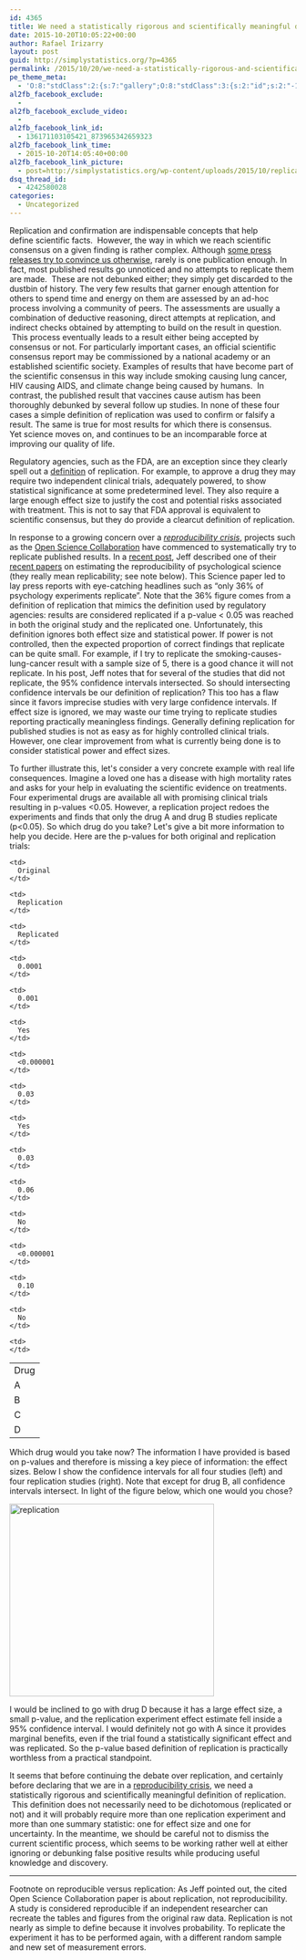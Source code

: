 ```yaml
---
id: 4365
title: We need a statistically rigorous and scientifically meaningful definition of replication
date: 2015-10-20T10:05:22+00:00
author: Rafael Irizarry
layout: post
guid: http://simplystatistics.org/?p=4365
permalink: /2015/10/20/we-need-a-statistically-rigorous-and-scientifically-meaningful-definition-of-replication/
pe_theme_meta:
  - 'O:8:"stdClass":2:{s:7:"gallery";O:8:"stdClass":3:{s:2:"id";s:2:"-1";s:5:"width";s:0:"";s:6:"height";s:0:"";}s:5:"video";O:8:"stdClass":1:{s:2:"id";s:2:"-1";}}'
al2fb_facebook_exclude:
  - 
al2fb_facebook_exclude_video:
  - 
al2fb_facebook_link_id:
  - 136171103105421_873965342659323
al2fb_facebook_link_time:
  - 2015-10-20T14:05:40+00:00
al2fb_facebook_link_picture:
  - post=http://simplystatistics.org/wp-content/uploads/2015/10/replication.png
dsq_thread_id:
  - 4242580028
categories:
  - Uncategorized
---
```

Replication and confirmation are indispensable concepts that help define scientific facts.  However, the way in which we reach scientific consensus on a given finding is rather complex. Although [some press releases try to convince us otherwise](http://simplystatistics.org/2015/06/24/how-public-relations-and-the-media-are-distorting-science/), rarely is one publication enough. In fact, most published results go unnoticed and no attempts to replicate them are made.  These are not debunked either; they simply get discarded to the dustbin of history. The very few results that garner enough attention for others to spend time and energy on them are assessed by an ad-hoc process involving a community of peers. The assessments are usually a combination of deductive reasoning, direct attempts at replication, and indirect checks obtained by attempting to build on the result in question.  This process eventually leads to a result either being accepted by consensus or not. For particularly important cases, an official scientific consensus report may be commissioned by a national academy or an established scientific society. Examples of results that have become part of the scientific consensus in this way include smoking causing lung cancer, HIV causing AIDS, and climate change being caused by humans.  In contrast, the published result that vaccines cause autism has been thoroughly debunked by several follow up studies. In none of these four cases a simple definition of replication was used to confirm or falsify a result. The same is true for most results for which there is consensus. Yet science moves on, and continues to be an incomparable force at improving our quality of life.

Regulatory agencies, such as the FDA, are an exception since they clearly spell out a [definition](http://www.fda.gov/downloads/Drugs/.../Guidances/ucm078749.pdf) of replication. For example, to approve a drug they may require two independent clinical trials, adequately powered, to show statistical significance at some predetermined level. They also require a large enough effect size to justify the cost and potential risks associated with treatment. This is not to say that FDA approval is equivalent to scientific consensus, but they do provide a clearcut definition of replication.

In response to a growing concern over a _[reproducibility crisis](http://www.nature.com/news/reproducibility-1.17552)_, projects such as the [Open Science Collaboration](http://osc.centerforopenscience.org/) have commenced to systematically try to replicate published results. In a [recent post](http://simplystatistics.org/2015/10/01/a-glass-half-full-interpretation-of-the-replicability-of-psychological-science/), Jeff described one of their [recent papers](http://www.sciencemag.org/content/349/6251/aac4716) on estimating the reproducibility of psychological science (they really mean replicability; see note below). This Science paper led to lay press reports with eye-catching headlines such as “only 36% of psychology experiments replicate”. Note that the 36% figure comes from a definition of replication that mimics the definition used by regulatory agencies: results are considered replicated if a p-value < 0.05 was reached in both the original study and the replicated one. Unfortunately, this definition ignores both effect size and statistical power. If power is not controlled, then the expected proportion of correct findings that replicate can be quite small. For example, if I try to replicate the smoking-causes-lung-cancer result with a sample size of 5, there is a good chance it will not replicate. In his post, Jeff notes that for several of the studies that did not replicate, the 95% confidence intervals intersected. So should intersecting confidence intervals be our definition of replication? This too has a flaw since it favors imprecise studies with very large confidence intervals. If effect size is ignored, we may waste our time trying to replicate studies reporting practically meaningless findings. Generally defining replication for published studies is not as easy as for highly controlled clinical trials. However, one clear improvement from what is currently being done is to consider statistical power and effect sizes.

To further illustrate this, let's consider a very concrete example with real life consequences. Imagine a loved one has a disease with high mortality rates and asks for your help in evaluating the scientific evidence on treatments. Four experimental drugs are available all with promising clinical trials resulting in p-values <0.05. However, a replication project redoes the experiments and finds that only the drug A and drug B studies replicate (p<0.05). So which drug do you take? Let's give a bit more information to help you decide. Here are the p-values for both original and replication trials:

<table style="width: 100%;">
  <tr>
    <td>
      Drug
    </td>
    
    <td>
      Original
    </td>
    
    <td>
      Replication
    </td>
    
    <td>
      Replicated
    </td>
  </tr>
  
  <tr>
    <td>
      A
    </td>
    
    <td>
      0.0001
    </td>
    
    <td>
      0.001
    </td>
    
    <td>
      Yes
    </td>
  </tr>
  
  <tr>
    <td>
      B
    </td>
    
    <td>
      <0.000001
    </td>
    
    <td>
      0.03
    </td>
    
    <td>
      Yes
    </td>
  </tr>
  
  <tr>
    <td>
      C
    </td>
    
    <td>
      0.03
    </td>
    
    <td>
      0.06
    </td>
    
    <td>
      No
    </td>
  </tr>
  
  <tr>
    <td>
      D
    </td>
    
    <td>
      <0.000001
    </td>
    
    <td>
      0.10
    </td>
    
    <td>
      No
    </td>
    
    <td>
    </td>
  </tr>
</table>

Which drug would you take now? The information I have provided is based on p-values and therefore is missing a key piece of information: the effect sizes. Below I show the confidence intervals for all four studies (left) and four replication studies (right). Note that except for drug B, all confidence intervals intersect. In light of the figure below, which one would you chose?

[<img class=" wp-image-4368 alignright" src="http://simplystatistics.org/wp-content/uploads/2015/10/replication.png" alt="replication" width="359" height="338" srcset="http://simplystatistics.org/wp-content/uploads/2015/10/replication-300x283.png 300w, http://simplystatistics.org/wp-content/uploads/2015/10/replication-212x200.png 212w, http://simplystatistics.org/wp-content/uploads/2015/10/replication.png 617w" sizes="(max-width: 359px) 100vw, 359px" />](http://simplystatistics.org/wp-content/uploads/2015/10/replication.png)

I would be inclined to go with drug D because it has a large effect size, a small p-value, and the replication experiment effect estimate fell inside a 95% confidence interval. I would definitely not go with A since it provides marginal benefits, even if the trial found a statistically significant effect and was replicated. So the p-value based definition of replication is practically worthless from a practical standpoint.

It seems that before continuing the debate over replication, and certainly before declaring that we are in a [reproducibility crisis](http://www.nature.com/news/reproducibility-1.17552), we need a statistically rigorous and scientifically meaningful definition of replication.  This definition does not necessarily need to be dichotomous (replicated or not) and it will probably require more than one replication experiment and more than one summary statistic: one for effect size and one for uncertainty. In the meantime, we should be careful not to dismiss the current scientific process, which seems to be working rather well at either ignoring or debunking false positive results while producing useful knowledge and discovery.

* * *

Footnote on reproducible versus replication: As Jeff pointed out, the cited Open Science Collaboration paper is about replication, not reproducibility. A study is considered reproducible if an independent researcher can recreate the tables and figures from the original raw data. Replication is not nearly as simple to define because it involves probability. To replicate the experiment it has to be performed again, with a different random sample and new set of measurement errors.